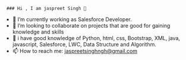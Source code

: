      ### Hi , I am jaspreet Singh 👋

- 🌱 I’m currently working as Salesforce Developer.
- 👯 I’m looking to collaborate on projects that are good for gaining knowledge and skills
- 💬 i have good knowledge of Python, html, css, Bootstrap, XML, java, javascript, Salesforce, LWC, Data Structure and Algorithm.
- 📫 How to reach me: jaspreetsinghngh@gmail.com
